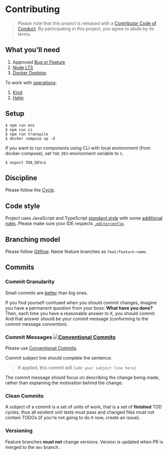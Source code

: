 # Contributing

> Please note that this project is released with a [Contributor Code of Conduct](./CONDUCT.md).
> By participating in this project, you agree to abide by its terms.

## What you'll need

1. Approved [Bug or Feature](https://github.com/toa-io/toa/issues)
2. [Node LTS](https://nodejs.org/)
3. [Docker Desktop](https://www.docker.com/get-started)

To work with [operations](operations):

1. [Kind](https://kind.sigs.k8s.io/docs/user/quick-start/#installing-with-a-package-manager)
2. [Helm](https://helm.sh/docs/intro/install/#from-homebrew-macos)

## Setup

```shell
$ npm run env
$ npm run ci
$ npm run transpile
$ docker compose up -d
```

If you want to run components using CLI with local environment (from docker-compose),
set `TAO_DEV` environment variable to `1`.

```shell
$ export TOA_DEV=1
```

## Discipline

Please follow the [Cycle](documentation/contributing/cycle.md).

## Code style

Project uses JavaScript and TypeScript [standard style](https://standardjs.com) with
some [additional rules](/.eslintrc.yaml).
Please make sure your IDE respects [`.editorconfig`](/.editorconfig).

## Branching model

Please
follow [Gitflow](https://www.atlassian.com/git/tutorials/comparing-workflows/gitflow-workflow). Name
feature branches as `feat/feature-name`.

## Commits

### Commit Granularity

Small commits are [better](https://gitforteams.com/resources/commit-granularity.html) than big ones.

If you find yourself confused when you should commit changes, imagine you have a permanent question
from your boss: **What have you done?** Then, each time you have a reasonable answer to it, you
should commit. And that answer should be your commit message (conforming to the commit message
convention).

### Commit Messages [![Conventional Commits](https://img.shields.io/badge/Conventional%20Commits-1.0.0-brightgreen.svg)](https://conventionalcommits.org)

Please use [Conventional Commits](https://www.conventionalcommits.org/en/v1.0.0/).

Commit subject line should complete the sentence:
> If applied, this commit will `[add your subject line here]`

The commit message should focus on describing the change being made, rather than explaining the motivation behind the
change.

### Clean Commits

A subject of a commit is a set of units of work, that is a set of **finished** TDD cycles, thus all
existent unit tests must pass and changed files must not contain TODOs (if you're not going to do it
now, create an issue).

### Versioning

Feature branches **must not** change versions. Version is updated when PR is merged to the `dev`
branch.
